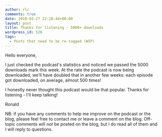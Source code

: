 ```yaml
---
author: rlc
comments: true
date: 2010-03-27 22:28:44+00:00
layout: post
title: Thanks for listening - 5000+ downloads
wordpress_id: 526
tags:
  - Posts that need to be re-tagged (WIP)
---
```


<!--more-->

Hello everyone,

I just checked the podcast's statistics and noticed we passed the 5000 downloads mark this week. At the rate the podcast is now being downloaded, we'll have doubled that in another few weeks: each episode got downloaded, on average, almost 500 times!

I honestly never thought this podcast would be that popular. Thanks for listening - I'll keep talking!

Ronald

NB: if you have any comments to help me improve on the podcast or the blog, please feel free to contact me or leave a comment on the blog. Off-topic comments will _not_ be posted on the blog, but I do read all of them and I will reply to questions.
